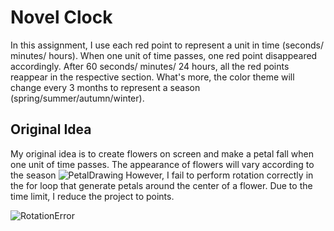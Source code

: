 # Novel Clock

In this assignment, I use each red point to represent a unit in time (seconds/ minutes/ hours). When one unit of time passes, one red point disappeared accordingly. After 60 seconds/ minutes/ 24 hours, all the red points reappear in the respective section. What's more, the color theme will change every 3 months to represent a season (spring/summer/autumn/winter). 

## Original Idea
My original idea is to create flowers on screen and make a petal fall when one unit of time passes. The appearance of flowers will vary according to the season
![PetalDrawing](./assets/drawPetal.jpg)
However, I fail to perform rotation correctly in the for loop that generate petals around the center of a flower. Due to the time limit, I reduce the project to points. 

![RotationError](./assets/rotationFial.jpg)